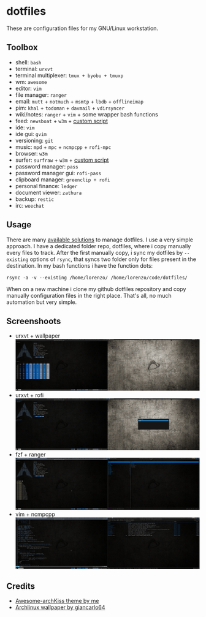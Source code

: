 # dotfiles

These are configuration files for my GNU/Linux workstation.

## Toolbox

* shell: `bash`
* terminal: `urxvt`
* terminal multiplexer: `tmux + byobu + tmuxp`
* wm: `awesome`
* editor: `vim`
* file manager: `ranger`
* email: `mutt` + `notmuch` + `msmtp` + `lbdb` + `offlineimap`
* pim: `khal` + `todoman` + `davmail` + `vdirsyncer`
* wiki/notes: `ranger` + `vim` + some wrapper bash functions
* feed: `newsboat` + `w3m` + [custom script](https://gist.github.com/lgaggini/f0d0e119a0ab4410943dd227370f6fe6)
* ide: `vim`
* ide gui: `gvim`
* versioning: `git`
* music: `mpd` + `mpc` + `ncmpcpp` + `rofi-mpc`
* browser: `w3m`
* surfer: `surfraw` + `w3m` + [custom script](https://gist.github.com/lgaggini/f0d0e119a0ab4410943dd227370f6fe6)
* password manager: `pass`
* password manager gui: `rofi-pass`
* clipboard manager: `greenclip + rofi`
* personal finance: `ledger`
* document viewer:  `zathura`
* backup: `restic`
* irc: `weechat`

## Usage
There are many [available solutions](http://dotfiles.github.com/) to manage dotfiles. I use a very simple approach. I have a dedicated folder repo, dotfiles, where i copy manually every files to track. After the first manually copy, i sync my dotfiles by `--existing` options of `rsync`, that syncs two folder only for files present in the destination. In my bash functions i have the function dots:

    rsync -a -v --existing /home/lorenzo/ /home/lorenzo/code/dotfiles/

When on a new machine i clone my github dotfiles repository and copy manually configuration files in the right place.
That's all, no much automation but very simple.

## Screenshoots
* urxvt + wallpaper
![urxvt_colors](urxvt_colors.png)
* urxvt + rofi
![urxvt_rofi](urxvt_rofi.png)
* fzf + ranger
![fzf_ranger](fzf_ranger.png)
* vim + ncmpcpp
![vim_ncmpcpp](vim_ncmpcpp.png)

## Credits
* [Awesome-archKiss theme by me](https://github.com/lgaggini/awesome-archKiss)
* [Archlinux wallpaper by giancarlo64](https://www.deviantart.com/giancarlo64/art/ArchLinux-Wallpaper-360078960)
